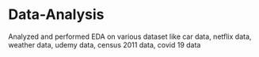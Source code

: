 # Data-Analysis
Analyzed and performed EDA on various dataset like car data, netflix data, weather data, udemy data, census 2011 data, covid 19 data
